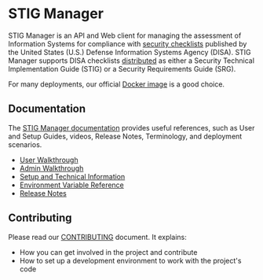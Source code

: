 # STIG Manager

STIG Manager is an API and Web client for managing the assessment of Information Systems for compliance with [security checklists](https://public.cyber.mil/stigs/) published by the United States (U.S.) Defense Information Systems Agency (DISA). STIG Manager supports DISA checklists [distributed](https://public.cyber.mil/stigs/downloads/) as either a Security Technical Implementation Guide (STIG) or a Security Requirements Guide (SRG).

For many deployments, our official [Docker image](https://hub.docker.com/r/nuwcdivnpt/stig-manager) is a good choice.

## Documentation

The [STIG Manager documentation](https://stig-manager.readthedocs.io/en/latest/index.html) provides useful references, such as User and Setup Guides, videos, Release Notes, Terminology,  and deployment scenarios.
* [User Walkthrough](https://stig-manager.readthedocs.io/en/latest/user-guide/user-quickstart.html)
* [Admin Walkthrough](https://stig-manager.readthedocs.io/en/latest/admin-guide/admin-quickstart.html)
* [Setup and Technical Information](https://stig-manager.readthedocs.io/en/latest/installation-and-setup/installation-and-setup.html)
* [Environment Variable Reference](https://stig-manager.readthedocs.io/en/latest/installation-and-setup/environment-variables.html)
* [Release Notes](https://github.com/NUWCDIVNPT/stig-manager/blob/main/release-notes.rst)



## Contributing

Please read our [CONTRIBUTING](CONTRIBUTING.md) document. It explains:
- How you can get involved in the project and contribute
- How to set up a development environment to work with the project's code 

